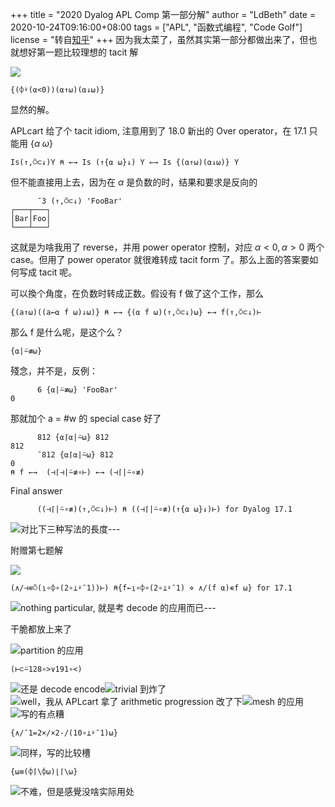 +++
title = "2020 Dyalog APL Comp 第一部分解"
author = "LdBeth"
date = 2020-10-24T09:16:00+08:00
tags = ["APL", "函数式编程", "Code Golf"]
license = "转自[知乎](https://zhuanlan.zhihu.com/p/268165587)"
+++
因为我太菜了，虽然其实第一部分都做出来了，但也就想好第一题比较理想的 tacit 解

![](v2-91358355e32b3871ed5b84fee560de76_b.jpg)
````apl
{(⌽⍣(⍺<0))(⍺↑⍵)(⍺↓⍵)}
````

显然的解。

APLcart 给了个 tacit idiom, 注意用到了 18.0 新出的 Over operator，在 17.1 只能用 $\{\alpha\; \omega\}$ 

````apl
Is(↑,⍥⊂↓)Y ⍝ ←→ Is (↑{⍺ ⍵}↓) Y ←→ Is {(⍺↑⍵)(⍺↓⍵)} Y
````

但不能直接用上去，因为在 $\alpha$ 是负数的时，结果和要求是反向的

````apl
      ¯3 (↑,⍥⊂↓) 'FooBar'
┌───┬───┐
│Bar│Foo│
└───┴───┘
````

这就是为啥我用了 reverse，并用 power operator 控制，对应 $\alpha <0, \alpha >0$ 两个 case。但用了 power operator 就很难转成 tacit form 了。那么上面的答案要如何写成 tacit 呢。

可以換个角度，在负数时转成正数。假设有 f 做了这个工作，那么

````apl
{(a↑⍵)((a←⍺ f ⍵)↓⍵)} ⍝ ←→ {(⍺ f ⍵)(↑,⍥⊂↓)⍵} ←→ f(↑,⍥⊂↓)⊢
````

那么 f 是什么呢，是这个么？

````apl
{⍺|⍨≢⍵}
````

殘念，并不是，反例：

````apl
      6 {⍺|⍨≢⍵} 'FooBar'
0
````

那就加个 a = #w 的 special case 好了

````apl
      812 {⍺⌈⍺|⍨⍵} 812
812
      ¯812 {⍺⌈⍺|⍨⍵} 812
0
⍝ f ←→  (⊣⌈⊣|⍨≢∘⊢) ←→ (⊣⌈|⍨∘≢)
````

Final answer

````apl
      ((⊣⌈|⍨∘≢)(↑,⍥⊂↓)⊢) ⍝ ((⊣⌈|⍨∘≢)(↑{⍺ ⍵}↓)⊢) for Dyalog 17.1
````

![](v2-4367935fdf559969f7104fe94391321a_b.jpg "对比下三种写法的長度")---

附赠第七题解

![](v2-a2126b822ee53a53ff1964667e2353d6_b.jpg)
````apl
(∧/⊣∊⍥(⍸∘⌽∘(2∘⊥⍣¯1))⊢) ⍝{f←⍸∘⌽∘(2∘⊥⍣¯1) ⋄ ∧/(f ⍺)∊f ⍵} for 17.1
````

![](v2-2651edd52b36ce263730a75155ac8793_b.jpg "nothing particular, 就是考 decode 的应用而已")---

干脆都放上来了

![](v2-13e3840919b3e283a128e350531b882a_b.jpg "partition 的应用")
````apl
(⊢⊂⍨128∘>∨191∘<)
````

![](v2-a16cb494adeb87f2ddde8cf28287d6dd_b.jpg "还是 decode encode")![](v2-b5c0564865e1c2d35baf369f5958a80a_b.jpg "trivial 到炸了")![](v2-7734970e46b77c015bc859f8006011f2_b.jpg "well，我从 APLcart 拿了 arithmetic progression 改了下")![](v2-6a07561817677a2ba786db8c622afed8_b.jpg "mesh 的应用")![](v2-29ddff47164e05c25cde152136f4e47c_b.jpg "写的有点糟")
````apl
{∧/¯1=2×/×2-/(10∘⊥⍣¯1)⍵}
````

![](v2-f0ffa2762beb120565d5988d8146d15c_b.jpg "同样，写的比较槽")
````apl
{⍵≡(⌽⌈\⌽⍵)⌊⌈\⍵}
````

![](v2-b1834c4c84a672793f39b03bac5faf4a_b.jpg "不难，但是感覺没啥实际用处")
